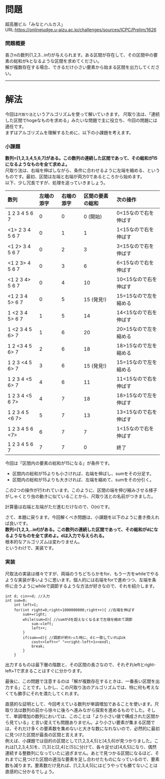 # 問題
超高層ビル「みなとハルカス」    
URL:https://onlinejudge.u-aizu.ac.jp/challenges/sources/ICPC/Prelim/1626  

### 問題概要
長さnの数列{1,2,3...inf}が与えられます。ある区間が存在して、その区間中の要素の総和がkとなるような区間を求めてください。  
解が複数存在する場合、できるだけ小さい要素から始まる区間を出力してください。  

---

# 解法
今回は`尺取り法`というアルゴリズムを使って解いていきます。
尺取り法は、「連続した区間でhogeなものを求める」みたいな問題で主に役立ち、今回の問題には適任です。  
まずはアルゴリズムを理解するために、以下の小課題を考えます。
### 小課題
**数列=[1,2,3,4,5,6,7]がある。この数列の連続した区間であって、その総和が15になるようなものを全て求めよ。**  
尺取り法は、右端を伸ばしながら、条件に合わせるように左端を縮める、というものです。最初、区間は左端と右端が両方0であるところから始めます。  
以下、少し冗長ですが、処理を追っていきましょう。  

| 数列 | 左端の添字 | 右端の添字 | 区間の要素の総和 |  次の操作|  
|:----|:----|:----|:----|:---|  
| 1 2 3 4 5 6 7    | 0| 0 | 0 (開始)| 0<15なので右を伸ばす|  
| <1> 2 3 4 5 6 7  | 0 | 1 | 1 | 1<15なので右を伸ばす|  
|<1 2> 3 4 5 6 7  |0 |2| 3 | 3<15なので右を伸ばす|  
|<1 2 3> 4 5 6 7  |0 |3 |6|6<15なので右を伸ばす|  
|<1 2 3 4> 5 6 7  |0 |4 |10|10<15なので右を伸ばす|
|<1 2 3 4 5> 6 7  |0 |5 |15 (発見!)|15=15なので左を縮める|  
|1 <2 3 4 5> 6 7  |1 |5 |14|14<15なので右を伸ばす|  
|1 <2 3 4 5 6> 7  |1 |6 |20|20>15なので左を縮める|  
|1 2 <3 4 5 6> 7  |2 |6 |18|18>15なので左を縮める|  
|1 2 3 <4 5 6> 7  |3 |6 |15 (発見!)|15=15なので左を縮める|  
|1 2 3 4 <5 6> 7  |4 |6 |11|11<15なので右を伸ばす|  
|1 2 3 4 <5 6 7>  |4 |7 |18|18>15なので左を伸ばす|  
|1 2 3 4 5 <6 7>  |5 |7 |13|13<15なので右を伸ばす|  
|1 2 3 4 5 6 <7>  |6 |7 |7|1<15なので右を伸ばす|  
|1 2 3 4 5 6 7    |7 |7 |0|終了|  

今回は「区間内の要素の総和が15になる」が条件です。  
* 区間内の総和が15よりも小さければ、右端を伸ばし、sumをその分足す。  
* 区間内の総和が15よりも大きければ、左端を縮めて、sumをその分引く。  

この2つの操作が行われています。このように、区間の端を伸び縮みさせる様子がしゃくとり虫の動きに似ていることから、尺取り法との名前がつきました。  

計算量は右端と左端がただ進むだけなので、O(n)です。

さて、本題に戻ります。今回解くべき問題は、小課題を以下のように書き換えれば良いです。  
**数列=[1,2,3,..inf]がある。この数列の連続した区間であって、その総和がdになるようなものを全て求めよ。dは入力で与えられる。**  
根本的なアルゴリズムは変わりません。  
というわけで、実装です。  

### 実装
尺取法の実装は様々ですが、両端のうちどちらかをfor、もう一方をwhileでやるような実装が多いように思います。個人的には右端をforで進めつつ、左端を条件に合うようにwhileで調節するような方法が好きなので、それを紹介します。  
~~~
int d; cin>>d; //入力
int sum=0;
    int left=1;
    for(int right=0;right<1000000000;right++){ //右端を伸ばす
        sum+=right;
        while(sum>d){ //sumがdを超えなくなるまで左端を縮めて調節
            sum-=left;
            left++;
        }
        if(sum==d){ //調節が終わった時に、dと一致していればok
            cout<<left<<" "<<right-left+1<<endl;
            break;
        }
    }
~~~  
出力するものは最下層の階数と、その区間の長さなので、それぞれleftとright-left+1で求まることはすぐに分かります。  

最後に、この問題で注意するのは「解が複数存在するときは、一番長い区間を出力する」ことです。しかし、この尺取り法のアルゴリズムでは、特に何も考えなくても勝手にそれを満たしてくれます。  

直感的な証明として、今回考えている数列が単調増加であることを使います。尺取り法は数列の前から徐々に後ろへ進みながら探索を進めるものでした。そして、単調増加の数列においては、このことは「より小さい値で構成された区間から見ている」と言い変えても問題ありません。より小さい要素が集まる区間では、それだけ多くの要素数を集めないと大きな数になれないので、必然的に最初に見つけた区間が最長の区間と言えます。  
例えば、小課題では目的の区間として[1,2,3,4,5]と[4,5,6]が見つかりました。これは[1,2,3,4,5]を、[1,3]と[2,4]と[5]に分けて、各々足せば[4,6,5]になり、偶然連続する整数列になっていたに過ぎません。あとで見つかる区間になるほど、それまでに見つけた区間の適当な要素を足し合わせたものになっているので、要素数も減ります。要素数だけ見れば、[1,2,3,4,5]にはどうやっても勝てないことは直感的に分かるでしょう。




